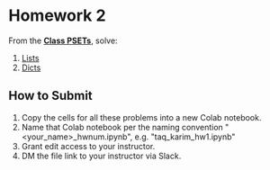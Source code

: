 <!---
{"next":"Homework/hwk3.md","title":"Homework 2"}
-->


# Homework 2

From the **[Class PSETs](https://github.com/mottaquikarim/pydev-psets)**, solve:

1. [Lists](https://github.com/mottaquikarim/pydev-psets#lists)
2. [Dicts](https://github.com/mottaquikarim/pydev-psets#dicts)

## How to Submit

1. Copy the cells for all these problems into a new Colab notebook.
2. Name that Colab notebook per the naming convention "<your_name>_hwnum.ipynb", e.g. "taq_karim_hw1.ipynb"
3. Grant edit access to your instructor.
4. DM the file link to your instructor via Slack.